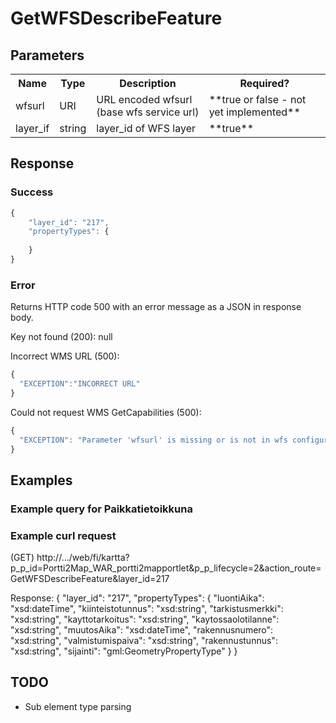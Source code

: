 # GetWFSDescribeFeature


## Parameters
<table>
  <tr>
    <th>Name</th>
    <th>Type</th>
    <th>Description</th>
    <th>Required?</th>
  </tr>
  <tr>
    <td>wfsurl</td>
    <td>URI</td>
    <td>URL encoded wfsurl (base wfs service url)</td>
    <td>**true or false - not yet implemented**</td>
  </tr>
  <tr>
    <td>layer_if</td>
    <td>string</td>
    <td>layer_id of WFS layer</td>
    <td>**true**</td>
  </tr>
</table>

## Response

### Success
```javascript
{
    "layer_id": "217",
    "propertyTypes": {
        
    }
}
```

### Error
Returns HTTP code 500 with an error message as a JSON in response body.

Key not found (200): null

Incorrect WMS URL (500):
```javascript
{
  "EXCEPTION":"INCORRECT URL"
}
```

Could not request WMS GetCapabilities (500):
```javascript
{
  "EXCEPTION": "Parameter 'wfsurl' is missing or is not in wfs configuration "
}
```

## Examples

### Example query for Paikkatietoikkuna 


### Example curl request

(GET) 
http://.../web/fi/kartta?p_p_id=Portti2Map_WAR_portti2mapportlet&p_p_lifecycle=2&action_route=GetWFSDescribeFeature&layer_id=217

Response:
{
    "layer_id": "217",
    "propertyTypes": {
        "luontiAika": "xsd:dateTime",
        "kiinteistotunnus": "xsd:string",
        "tarkistusmerkki": "xsd:string",
        "kayttotarkoitus": "xsd:string",
        "kaytossaolotilanne": "xsd:string",
        "muutosAika": "xsd:dateTime",
        "rakennusnumero": "xsd:string",
        "valmistumispaiva": "xsd:string",
        "rakennustunnus": "xsd:string",
        "sijainti": "gml:GeometryPropertyType"
    }
}

## TODO
* Sub element type parsing

